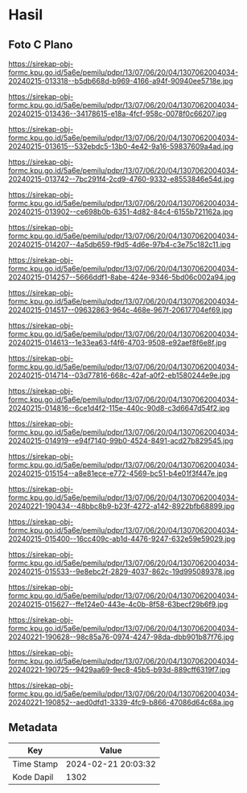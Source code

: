 # Hasil

## Foto C Plano

https://sirekap-obj-formc.kpu.go.id/5a6e/pemilu/pdpr/13/07/06/20/04/1307062004034-20240215-013318--b5db668d-b969-4166-a94f-90940ee5718e.jpg

https://sirekap-obj-formc.kpu.go.id/5a6e/pemilu/pdpr/13/07/06/20/04/1307062004034-20240215-013436--34178615-e18a-4fcf-958c-0078f0c66207.jpg

https://sirekap-obj-formc.kpu.go.id/5a6e/pemilu/pdpr/13/07/06/20/04/1307062004034-20240215-013615--532ebdc5-13b0-4e42-9a16-59837609a4ad.jpg

https://sirekap-obj-formc.kpu.go.id/5a6e/pemilu/pdpr/13/07/06/20/04/1307062004034-20240215-013742--7bc291f4-2cd9-4760-9332-e8553846e54d.jpg

https://sirekap-obj-formc.kpu.go.id/5a6e/pemilu/pdpr/13/07/06/20/04/1307062004034-20240215-013902--ce698b0b-6351-4d82-84c4-6155b721162a.jpg

https://sirekap-obj-formc.kpu.go.id/5a6e/pemilu/pdpr/13/07/06/20/04/1307062004034-20240215-014207--4a5db659-f9d5-4d6e-97b4-c3e75c182c11.jpg

https://sirekap-obj-formc.kpu.go.id/5a6e/pemilu/pdpr/13/07/06/20/04/1307062004034-20240215-014257--5666ddf1-8abe-424e-9346-5bd06c002a94.jpg

https://sirekap-obj-formc.kpu.go.id/5a6e/pemilu/pdpr/13/07/06/20/04/1307062004034-20240215-014517--09632863-964c-468e-967f-20617704ef69.jpg

https://sirekap-obj-formc.kpu.go.id/5a6e/pemilu/pdpr/13/07/06/20/04/1307062004034-20240215-014613--1e33ea63-f4f6-4703-9508-e92aef8f6e8f.jpg

https://sirekap-obj-formc.kpu.go.id/5a6e/pemilu/pdpr/13/07/06/20/04/1307062004034-20240215-014714--03d77816-668c-42af-a0f2-eb1580244e9e.jpg

https://sirekap-obj-formc.kpu.go.id/5a6e/pemilu/pdpr/13/07/06/20/04/1307062004034-20240215-014816--6ce1d4f2-115e-440c-90d8-c3d6647d54f2.jpg

https://sirekap-obj-formc.kpu.go.id/5a6e/pemilu/pdpr/13/07/06/20/04/1307062004034-20240215-014919--e94f7140-99b0-4524-8491-acd27b829545.jpg

https://sirekap-obj-formc.kpu.go.id/5a6e/pemilu/pdpr/13/07/06/20/04/1307062004034-20240215-015154--a8e81ece-e772-4569-bc51-b4e01f3f447e.jpg

https://sirekap-obj-formc.kpu.go.id/5a6e/pemilu/pdpr/13/07/06/20/04/1307062004034-20240221-190434--48bbc8b9-b23f-4272-a142-8922bfb68899.jpg

https://sirekap-obj-formc.kpu.go.id/5a6e/pemilu/pdpr/13/07/06/20/04/1307062004034-20240215-015400--16cc409c-ab1d-4476-9247-632e59e59029.jpg

https://sirekap-obj-formc.kpu.go.id/5a6e/pemilu/pdpr/13/07/06/20/04/1307062004034-20240215-015533--9e8ebc2f-2829-4037-862c-19d995089378.jpg

https://sirekap-obj-formc.kpu.go.id/5a6e/pemilu/pdpr/13/07/06/20/04/1307062004034-20240215-015627--ffe124e0-443e-4c0b-8f58-63becf29b6f9.jpg

https://sirekap-obj-formc.kpu.go.id/5a6e/pemilu/pdpr/13/07/06/20/04/1307062004034-20240221-190628--98c85a76-0974-4247-98da-dbb901b87f76.jpg

https://sirekap-obj-formc.kpu.go.id/5a6e/pemilu/pdpr/13/07/06/20/04/1307062004034-20240221-190725--9429aa69-9ec8-45b5-b93d-889cff6319f7.jpg

https://sirekap-obj-formc.kpu.go.id/5a6e/pemilu/pdpr/13/07/06/20/04/1307062004034-20240221-190852--aed0dfd1-3339-4fc9-b866-47086d64c68a.jpg


## Metadata

| Key        | Value               |
| ---------- | ------------------- |
| Time Stamp | 2024-02-21 20:03:32 |
| Kode Dapil | 1302                |



